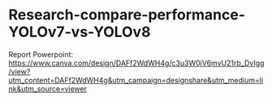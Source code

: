 # Research-compare-performance-YOLOv7-vs-YOLOv8
Report Powerpoint: https://www.canva.com/design/DAFf2WdWH4g/c3u3W0jV6mvU21rb_DvIgg/view?utm_content=DAFf2WdWH4g&utm_campaign=designshare&utm_medium=link&utm_source=viewer
